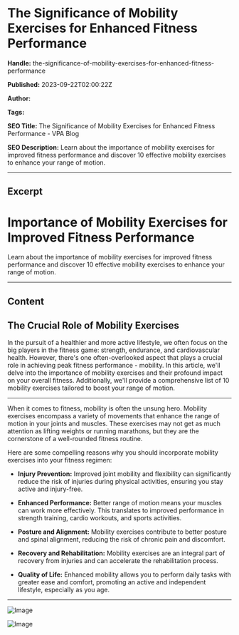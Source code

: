 # The Significance of Mobility Exercises for Enhanced Fitness Performance

**Handle:** the-significance-of-mobility-exercises-for-enhanced-fitness-performance

**Published:** 2023-09-22T02:00:22Z

**Author:**  

**Tags:** 

**SEO Title:** The Significance of Mobility Exercises for Enhanced Fitness Performance - VPA Blog

**SEO Description:** Learn about the importance of mobility exercises for improved fitness performance and discover 10 effective mobility exercises to enhance your range of motion.

---

## Excerpt

# Importance of Mobility Exercises for Improved Fitness Performance

Learn about the importance of mobility exercises for improved fitness performance and discover 10 effective mobility exercises to enhance your range of motion.

---

## Content

## The Crucial Role of Mobility Exercises

In the pursuit of a healthier and more active lifestyle, we often focus on the big players in the fitness game: strength, endurance, and cardiovascular health. However, there's one often-overlooked aspect that plays a crucial role in achieving peak fitness performance - mobility. In this article, we'll delve into the importance of mobility exercises and their profound impact on your overall fitness. Additionally, we'll provide a comprehensive list of 10 mobility exercises tailored to boost your range of motion.

---

When it comes to fitness, mobility is often the unsung hero. Mobility exercises encompass a variety of movements that enhance the range of motion in your joints and muscles. These exercises may not get as much attention as lifting weights or running marathons, but they are the cornerstone of a well-rounded fitness routine.

Here are some compelling reasons why you should incorporate mobility exercises into your fitness regimen:

- **Injury Prevention:** Improved joint mobility and flexibility can significantly reduce the risk of injuries during physical activities, ensuring you stay active and injury-free.

- **Enhanced Performance:** Better range of motion means your muscles can work more effectively. This translates to improved performance in strength training, cardio workouts, and sports activities.

- **Posture and Alignment:** Mobility exercises contribute to better posture and spinal alignment, reducing the risk of chronic pain and discomfort.

- **Recovery and Rehabilitation:** Mobility exercises are an integral part of recovery from injuries and can accelerate the rehabilitation process.

- **Quality of Life:** Enhanced mobility allows you to perform daily tasks with greater ease and comfort, promoting an active and independent lifestyle, especially as you age.

---

![Image](https://i.shgcdn.com/6a0de0ba-2cd5-481a-b28f-e8ffe4c8a98f/-/format/auto/-/preview/3000x3000/-/quality/lighter/)

![Image](https://i.shgcdn.com/37b5aeb4-a4c5-46bb-92a1-2a4c2715d53a/-/format/auto/-/preview/3000x3000/-/quality/lighter/)

